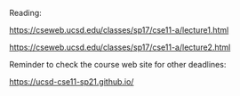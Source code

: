 Reading:

https://cseweb.ucsd.edu/classes/sp17/cse11-a/lecture1.html

https://cseweb.ucsd.edu/classes/sp17/cse11-a/lecture2.html


Reminder to check the course web site for other deadlines:

https://ucsd-cse11-sp21.github.io/
